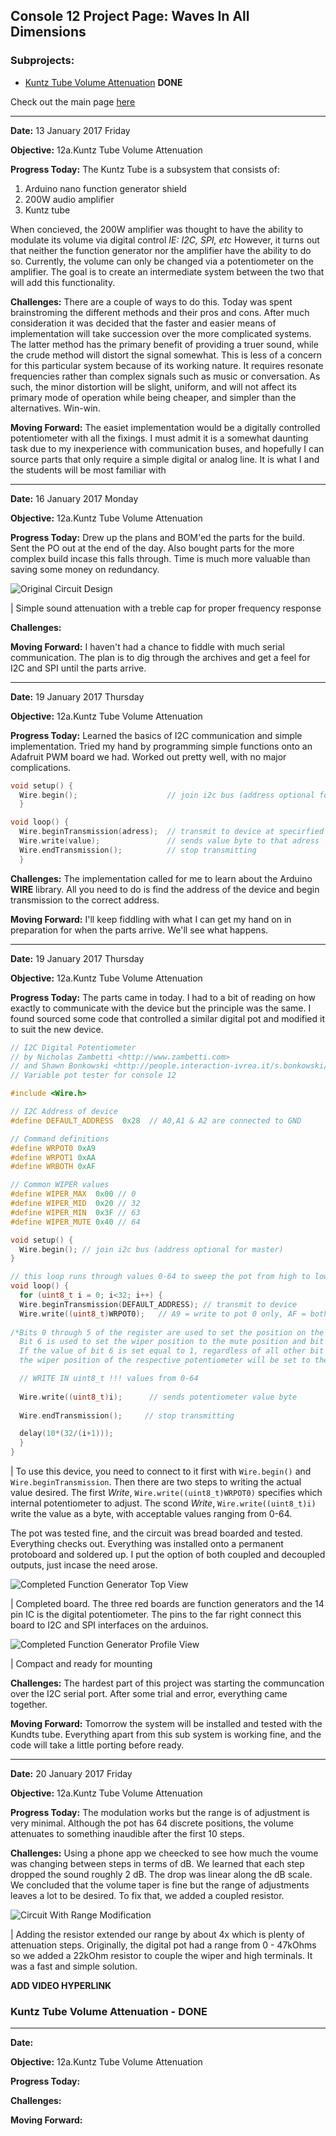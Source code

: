 ## Console 12 Project Page: Waves In All Dimensions 

### Subprojects:
   * [Kuntz Tube Volume Attenuation]() **DONE**

Check out the main page [here](https://TerrenceTran.github.io)

___

**Date:** 13 January 2017 Friday

**Objective:** 12a.Kuntz Tube Volume Attenuation

**Progress Today:** The Kuntz Tube is a subsystem that consists of:

1. Arduino nano function generator shield
2. 200W audio amplifier
3. Kuntz tube 

When concieved, the 200W amplifier was thought to have the ability to modulate its volume via digital control *IE: I2C, SPI, etc* However, it turns out that neither the function generator nor the amplifier have the ability to do so. Currently, the volume can only be changed via a potentiometer on the amplifier. The goal is to create an intermediate system between the two that will add this functionality.

**Challenges:** There are a couple of ways to do this. Today was spent brainstroming the different methods and their pros and cons. After much consideration it was decided that the faster and easier means of implementation will take succession over the more complicated systems. The latter method has the primary benefit of providing a truer sound, while the crude method will distort the signal somewhat. This is less of a concern for this particular system because of its working nature. It requires resonate frequencies rather than complex signals such as music or conversation. As such, the minor distortion will be slight, uniform, and will not affect its primary mode of operation while being cheaper, and simpler than the alternatives. Win-win.

**Moving Forward:** The easiet implementation would be a digitally controlled potentiometer with all the fixings. I must admit it is a somewhat daunting task due to my inexperience with communication buses, and hopefully I can source parts that only require a simple digital or analog line. It is what I and the students will be most familiar with

___

**Date:** 16 January 2017 Monday

**Objective:** 12a.Kuntz Tube Volume Attenuation

**Progress Today:** Drew up the plans and BOM'ed the parts for the build. Sent the PO out at the end of the day. Also bought parts for the more complex build incase this falls through. Time is much more valuable than saving some money on redundancy. 

![Original Circuit Design](https://lh3.googleusercontent.com/yrGs3dPKhOau1yISFIUUBmCXUfzhuavTw5f2iEmavd3ihlRGEJyl-YrpEEz5sKLThQpcNr9mVTurKZojAszPZ6tRuNORf60pU7PPInVRmx_fTFwAktFcomW_4-ttfxqJyV-1ffhIhkclypfx9wH_AI_4uwnHhaM2xnDwr0FkzeLh_DOhzTygpo2hcO4YrdZqDpiSNiFwPYMp0X1rU8tcMNlb4zl1urHG-qjfMB2DmCTDro5R2zFSxjB_E0WBxgmvotcV-Z4k_56FWgVX80wBOTnoh9jiBKPaq-ZxYwYSZcnp6cfHf9MjNrR71gOBtL5czLm8qxQv0pnln-XD88ZwWtc-XnYNqEvDWePi8uCeVUzTKpXRYseblnFazFhyGZW4fmhabGsdVI_rzsUq_xpWqt113cFHKmGapcXuEyxhoiSCtk-K-MZ1qmg8MWGn95GY7_7iqXGggxOgL1-RjKksiKMcJ390rFdZpfCdzvtLOLX2mmcW3f17MpuLZcd3pYNduRGn1gu_yqRvuOUmUKDJ9hlHiWF0tIcER1z-JoiPL918XLImMvdZmhWzyp-3aBIPzURJ8t4R-RlfKl9y0DRDzGJBsEy1WKpS4XYF2zPzu7AvSlAQ_wSKTvylO13xjwMdYnH4_wXLXn4_6zKGciK1QPOEqygzXz2IOtc9DhdUcQ=w100-h150-no)

   | Simple sound attenuation with a treble cap for proper frequency response

**Challenges:** 

**Moving Forward:** I haven't had a chance to fiddle with much serial communication. The plan is to dig through the archives and get a feel for I2C and SPI until the parts arrive.

___

**Date:** 19 January 2017 Thursday

**Objective:** 12a.Kuntz Tube Volume Attenuation

**Progress Today:** Learned the basics of I2C communication and simple implementation. Tried my hand by programming simple functions onto an Adafruit PWM board we had. Worked out pretty well, with no major complications.

```cpp
void setup() {
  Wire.begin();                    // join i2c bus (address optional for master)
  }

void loop() {
  Wire.beginTransmission(adress);  // transmit to device at specirfied address
  Wire.write(value);               // sends value byte to that adress
  Wire.endTransmission();          // stop transmitting
  }
```

**Challenges:** The implementation called for me to learn about the Arduino **WIRE** library. All you need to do is find the address of the device and begin transmission to the correct address. 

**Moving Forward:** I'll keep fiddling with what I can get my hand on in preparation for when the parts arrive. We'll see what happens.

___

**Date:** 19 January 2017 Thursday

**Objective:** 12a.Kuntz Tube Volume Attenuation

**Progress Today:** The parts came in today. I had to a bit of reading on how exactly to communicate with the device but the principle was the same. I found sourced some code that controlled a similar digital pot and modified it to suit the new device.

```cpp
// I2C Digital Potentiometer
// by Nicholas Zambetti <http://www.zambetti.com>
// and Shawn Bonkowski <http://people.interaction-ivrea.it/s.bonkowski/>
// Variable pot tester for console 12

#include <Wire.h>

// I2C Address of device
#define DEFAULT_ADDRESS  0x28  // A0,A1 & A2 are connected to GND

// Command definitions
#define WRPOT0 0xA9
#define WRPOT1 0xAA
#define WRBOTH 0xAF

// Common WIPER values
#define WIPER_MAX  0x00 // 0
#define WIPER_MID  0x20 // 32
#define WIPER_MIN  0x3F // 63
#define WIPER_MUTE 0x40 // 64

void setup() {
  Wire.begin(); // join i2c bus (address optional for master)
}

// this loop runs through values 0-64 to sweep the pot from high to low (low pin and sweeper pin)
void loop() {
  for (uint8_t i = 0; i<32; i++) {
  Wire.beginTransmission(DEFAULT_ADDRESS); // transmit to device 
  Wire.write((uint8_t)WRPOT0);   // A9 = write to pot 0 only, AF = both pots
  
/*Bits 0 through 5 of the register are used to set the position on the resistor array
  Bit 6 is used to set the wiper position to the mute position and bit 7 is a don’t care
  If the value of bit 6 is set equal to 1, regardless of all other bit values, 
  the wiper position of the respective potentiometer will be set to the mute position.*/

  // WRITE IN uint8_t !!! values from 0-64
  
  Wire.write((uint8_t)i);      // sends potentiometer value byte 
  
  Wire.endTransmission();     // stop transmitting

  delay(10*(32/(i+1)));
  }
}
```

   | To use this device, you need to connect to it first with ```Wire.begin()``` and ```Wire.beginTransmission```. Then there are two steps to writing the actual value desired. The first *Write*, ```Wire.write((uint8_t)WRPOT0)``` specifies which internal potentiometer to adjust. The scond *Write*, ```Wire.write((uint8_t)i)``` write the value as a byte, with acceptable values ranging from 0-64. 
   
The pot was tested fine, and the circuit was bread boarded and tested. Everything checks out. Everything was installed onto a permanent protoboard and soldered up. I put the option of both coupled and decoupled outputs, just incase the need arose. 

![Completed Function Generator Top View](https://lh3.googleusercontent.com/8Xz53yVcgIY5xsKu8-AWBn3NS9ZcI6R0Zi-4XMTI0_Wkswjd0j1LSvzmLonglK6sf7Ap1gwHBuQ1eSuZh3E_XGQLXrV_XfpQC6t_PNrC74asU6Qf2cnn3kUbNxRxCAY7Y4FwaaQIPA82Hy5FM69MFbDmSpAjbza4KvZb8aiE34dYt2EE4Ln2dOcNyWnjft_n1OJfxF-EBt_QJYFzY00TPzBnAnSPfPJwKlEzemUwXIIr2VO0q_mgM4eDRBEZ3k50BzCjcuuz9_YNDvy8kGRfdq_5NG3u8Wc9sBeklhEbK3AYbufEFAndr43IDz830WZ0Z1hGYQw2AHPlN-Y2yLnjYqNvDJzXoQ8b7fMroP-3Sn9Mz4KW0hjof7BmagQhWjAGlX-e01jX_tNfMddAWlJhYD21HGq4lNSwDrwRHw4TFw1SC4GPZwECI3lQdmq4SHtJGAAO6lS_mbQpPe1ObAocwjKN0ouHnlpjtrGTzi7bPQoKDwlSbjDr6JaFbGTHw_QH_Rn5EyGym_qxFHe-hM-uqJyEdj2e-8oIhBOu6cJfcYtN0dB0Nlq_A_QBmEaSpy_rzIYH2aiLT5E-UkrgoO_eGMszBJ-Nyg_bLHydDwjXkiy4AeAptMWz0vx12HagNL_6XC-Qe37d-wX-U0Xss4C5OEJe9yjhoobwnSvmWbxdqQ=w1760-h990-no)

   | Completed board. The three red boards are function generators and the 14 pin IC is the digital potentiometer. The pins to the far right connect this board to I2C and SPI interfaces on the arduinos.
   
![Completed Function Generator Profile View](https://lh3.googleusercontent.com/oFZ0lBuV0O5HzPxJBDTVWZ8QwsxgfsVMxESpHzW85s3U3Dfbo_JCU5fuR4jZNcHC1ZVdYNJ2KUWV2zSYBT5p8M28CgbU72Wlh9CnKtfImfEkGhkAFt2D1HoByy405ZnvqkO3_wlGkeGSgk5qZ28eTM420NCcUq75tr1T8A4gEpB56rrQVmnwkzp7a2HFloY9VD_Xlp4nnUR4aRBSPvKUZJlPXrCSdoc0Sri7nBG2obaopBokJgOJRpCOBZ27Eirv5rsi3KKs6RWzwk2AetIGaoQi7IzsThX-CdB0I4lBkfUlqYrQMK84CFDffJgodnobOelmoLZ8TQ2u5xkSni5KpyM1NfexeqSQYkdxqDVBpTQc3a3LKk3ultQYRLZKToht6rXJJqVBQ9spmED4SXP9rimnLKOuUL5JtfNSC7JLXPwsi7VwGPbe_ZBv9khyueqDJ_C05mFBGYTxokcRo1FcaRO1CXPMleVbO3ItSCcezxLChoAjQ0chZkEQoRks2lmy2IpGsSqzJXFs298siwJvmZOrWpU5AF0OIU41TUhFP-5Da5CDtWTQZumyVkbrwkMt0sJipI4RyKmr0yaOfkFjSnTHVqizrihhKnJG6ikVO_DHDA5kYOcuHntNdcMnUWsBXo73hdxd5Y1Q3oxPJCC_tb-wIKTZr_5aRuLfprJ5Fw=w1760-h990-no)

   | Compact and ready for mounting 

**Challenges:** The hardest part of this project was starting the communcation over the I2C serial port. After some trial and error, everything came together. 

**Moving Forward:** Tomorrow the system will be installed and tested with the Kundts tube. Everything apart from this sub system is working fine, and the code will take a little porting before ready. 

___

**Date:** 20 January 2017 Friday

**Objective:** 12a.Kuntz Tube Volume Attenuation

**Progress Today:** The modulation works but the range is of adjustment is very minimal. Although the pot has 64 discrete positions, the volume attenuates to something inaudible after the first 10 steps. 

**Challenges:** Using a phone app we cheecked to see how much the voume was changing between steps in terms of dB. We learned that each step dropped the sound roughly 2 dB. The drop was linear along the dB scale. We concluded that the volume taper is fine but the range of adjustments leaves a lot to be desired. To fix that, we added a coupled resistor.

![Circuit With Range Modification](https://lh3.googleusercontent.com/pVDUvdcoicgn5EI7RcbVmHaVETdKPVP77rsgjJHZjD4WSwH7qzZNSg9zElnISYw6MzC9DbCT3R_Css0l1GoTG2Hc9a_ydhKBkm65luK2ZEo9ctapK4TGsJBFCC1avXJ9JxBSu79s157bb1MjdX2_2td6WT37mWSwQeXWJ_4w0Sh3m8NS845xRDFL-WQrC4-0Tmi2ji5RbgkOE9djc7E7-YcapnelOOP2ewLU6mYQ3Yqx4m45khz8F2zcpSdBajKCS-_aSkKLsa8_HNmrQ3FUpQAJx8k616CPw5TV7iR0gwVQh5lEIW7Z0EB2vQYZJyNIEwq4nDM2IiGF2t5L2K1Emaf2u-E5--cJ90U4DYkKZ5Strx9cWehyfP77M9UzdtcGT5BAxMS6B33YGl-DxHr5YT3uk7KfKn4tm6FSqM4nspal-8SxWNWXrE2G2OZlMq6y5I2Y_JDu7kYVbHVlepnRnRCD7lmbxjNZQEfleLHfN9QcP2hXTz-Ws1gj_EwFoFAujvxhcb15EP-E7jrSqM8HmTKiGS7b2NGOmubU-V5zXOdpSiWNwSGDKf74hpIpm6teBwrFEpqi6h1XLKaFPft2Bot-yFl4rZSvF-ZLKj23QdEbsdsJI4Y4nhW33CGRL345dmidzAwS5PyIYGdT5b5L4oXb7S7cryUC0kXpol1p7w=w125-h200-no)

   | Adding the resistor extended our range by about 4x which is plenty of attenuation steps. Originally, the digital pot had a range from 0 - 47kOhms so we added a 22kOhm resistor to couple the wiper and high terminals. It was a fast and simple solution.
   
**ADD VIDEO HYPERLINK**

 ### Kuntz Tube Volume Attenuation - **DONE**

___

**Date:** 

**Objective:** 12a.Kuntz Tube Volume Attenuation

**Progress Today:** 

**Challenges:** 

**Moving Forward:**
